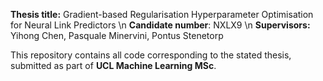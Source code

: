 **Thesis title:** Gradient-based Regularisation Hyperparameter Optimisation for Neural Link Predictors \n
**Candidate number**: NXLX9 \n
**Supervisors:** Yihong Chen, Pasquale Minervini, Pontus Stenetorp

This repository contains all code corresponding to the stated thesis, submitted as part of **UCL Machine Learning MSc**.
